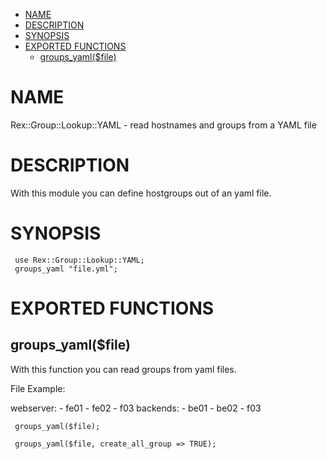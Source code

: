 -   [NAME](#NAME)
-   [DESCRIPTION](#DESCRIPTION)
-   [SYNOPSIS](#SYNOPSIS)
-   [EXPORTED FUNCTIONS](#EXPORTED-FUNCTIONS)
    -   [groups\_yaml($file)](#groups_yaml-file-)

# NAME

Rex::Group::Lookup::YAML - read hostnames and groups from a YAML file

# DESCRIPTION

With this module you can define hostgroups out of an yaml file.

# SYNOPSIS

     use Rex::Group::Lookup::YAML;
     groups_yaml "file.yml";

# EXPORTED FUNCTIONS

## groups\_yaml($file)

With this function you can read groups from yaml files.

File Example:

webserver: - fe01 - fe02 - f03 backends: - be01 - be02 - f03

     groups_yaml($file);
     
     groups_yaml($file, create_all_group => TRUE);
